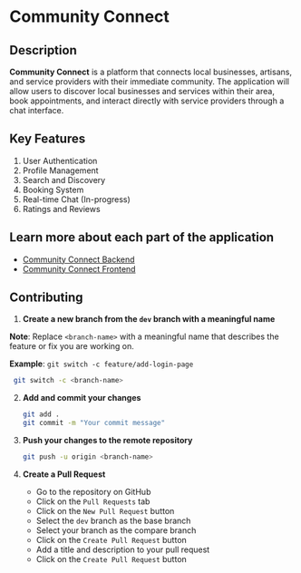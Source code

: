 # Community Connect

## Description

**Community Connect** is a platform that connects local businesses, artisans, and service providers with their immediate
community. The application will allow users to discover local businesses and services within their area, book
appointments, and interact directly with service providers through a chat interface.

## Key Features

1. User Authentication
2. Profile Management
3. Search and Discovery
4. Booking System
5. Real-time Chat (In-progress)
6. Ratings and Reviews

## Learn more about each part of the application

- [Community Connect Backend](backend)
- [Community Connect Frontend](frontend)

## Contributing

1. **Create a new branch from the `dev` branch with a meaningful name**

**Note**: Replace `<branch-name>` with a meaningful name that describes the feature or fix you are working on.

**Example**: `git switch -c feature/add-login-page`

```sh
 git switch -c <branch-name>
```

2. **Add and commit your changes**

   ```sh
   git add .
   git commit -m "Your commit message"
   ```

3. **Push your changes to the remote repository**

   ```sh
   git push -u origin <branch-name>
   ```

4. **Create a Pull Request**

    - Go to the repository on GitHub
    - Click on the `Pull Requests` tab
    - Click on the `New Pull Request` button
    - Select the `dev` branch as the base branch
    - Select your branch as the compare branch
    - Click on the `Create Pull Request` button
    - Add a title and description to your pull request
    - Click on the `Create Pull Request` button
